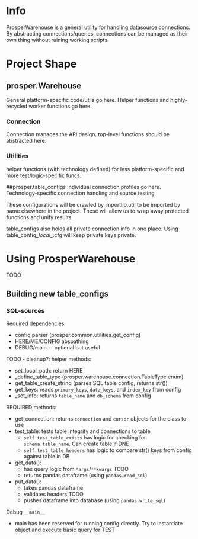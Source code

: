 # Info
ProsperWarehouse is a general utility for handling datasource connections.  By abstracting connections/queries, connections can be managed as their own thing without ruining working scripts.

# Project Shape
## prosper.Warehouse
General platform-specific code/utils go here.  Helper functions and highly-recycled worker functions go here.

### Connection
Connection manages the API design.  top-level functions should be abstracted here.

### Utilities
helper functions (with technology defined) for less platform-specific and more test/logic-specific funcs.

##prosper.table_configs
Individual connection profiles go here.  Technology-specific connection handling and source testing

These configurations will be crawled by importlib.util to be imported by name elsewhere in the project.  These will allow us to wrap away protected functions and unify results.

table_configs also holds all private connection info in one place.  Using table_config_*local*_.cfg will keep private keys private.

# Using ProsperWarehouse
TODO
## Building new table_configs
### SQL-sources
Required dependencies:
* config parser (prosper.common.utilities.get_config)
* HERE/ME/CONFIG abspathing
* DEBUG/main -- optional but useful

TODO - cleanup?: helper methods:
* set_local_path: return HERE
* _define_table_type (prosper.warehouse.connection.TableType enum)
* get_table_create_string (parses SQL table config, returns str())
* get_keys: reads `primary_keys`, `data_keys`, and `index_key` from config
* _set_info: returns `table_name` and `db_schema` from config

REQUIRED methods:
* get_connection: returns `connection` and `cursor` objects for the class to use
* test_table: tests table integrity and connections to table
    * `self.test_table_exists` has logic for checking for `schema.table_name`.  Can create table if DNE
    * `self.test_table_headers` has logic to compare str() keys from config against table in DB
* get_data():
    * has query logic from `*args`/`**kwargs` TODO
    * returns pandas dataframe (using `pandas.read_sql`)
* put_data():
    * takes pandas dataframe
    * validates headers TODO
    * pushes dataframe into database (using `pandas.write_sql`)

Debug `__main__`
* main has been reserved for running config directly.  Try to instantiate object and execute basic query for TEST

